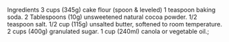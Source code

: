 Ingredients
3 cups (345g) cake flour (spoon & leveled)
1 teaspoon baking soda.
2 Tablespoons (10g) unsweetened natural cocoa powder.
1/2 teaspoon salt.
1/2 cup (115g) unsalted butter, softened to room temperature.
2 cups (400g) granulated sugar.
1 cup (240ml) canola or vegetable oil.;
